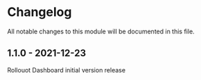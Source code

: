 # Changelog

All notable changes to this module will be documented in this file.


## 1.1.0 - 2021-12-23
Rollouot Dashboard initial version release
